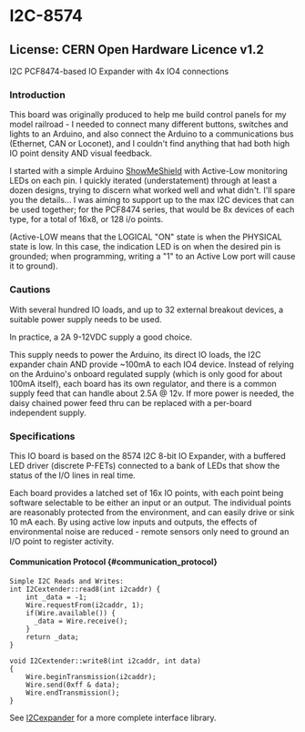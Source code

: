 # I2C-8574
## License: CERN Open Hardware Licence v1.2

I2C PCF8474-based IO Expander with 4x IO4 connections

### Introduction

This board was originally produced to help me build control panels for
my model railroad - I needed to connect many different buttons, switches
and lights to an Arduino, and also connect the Arduino to a
communications bus (Ethernet, CAN or Loconet), and I couldn\'t find
anything that had both high IO point density AND visual feedback.

I started with a simple Arduino
[ShowMeShield](/pages/ShowMeShield "wikilink") with Active-Low monitoring LEDs on each pin.
I quickly iterated (understatement) through at least a dozen designs, trying to
discern what worked well and what didn\'t.  I\'ll spare you the details...
I was aiming to support up to the max I2C devices that can be used together; 
for the PCF8474 series, that would be 8x devices of each type, for a total of 16x8, or 128 i/o points.

(Active-LOW means that the LOGICAL "ON" state is when the PHYSICAL state is low.
In this case, the indication LED is on when the desired pin is grounded; 
when programming, writing a \"1\" to an Active Low port will cause it to ground).


### Cautions

With several hundred IO loads, and up to 32 external breakout devices, a
suitable power supply needs to be used.

In practice, a 2A 9-12VDC supply a good choice.

This supply needs to power the Arduino, its direct IO loads, the I2C
expander chain AND provide \~100mA to each IO4 device. Instead of
relying on the Arduino\'s onboard regulated supply (which is only good
for about 100mA itself), each board has its own regulator, and there is
a common supply feed that can handle about 2.5A @ 12v. If more power is
needed, the daisy chained power feed thru can be replaced with a
per-board independent supply.

### Specifications

This IO board is based on the 8574 I2C 8-bit IO Expander, with a
buffered LED driver (discrete P-FETs) connected to a
bank of LEDs that show the status of the I/O lines in real time.

Each board provides a latched set of 16x IO points, with each point
being software selectable to be either an input or an output. The
individual points are reasonably protected from the environment, and can
easily drive or sink 10 mA each. By using active low inputs and outputs, the
effects of environmental noise are reduced - remote sensors only need to
ground an I/O point to register activity.

#### Communication Protocol {#communication_protocol}

``` {.cpp}
Simple I2C Reads and Writes:
int I2Cextender::read8(int i2caddr) {
    int _data = -1;
    Wire.requestFrom(i2caddr, 1);
    if(Wire.available()) {
      _data = Wire.receive();
    }
    return _data;
}

void I2Cextender::write8(int i2caddr, int data)
{ 
    Wire.beginTransmission(i2caddr);
    Wire.send(0xff & data);
    Wire.endTransmission();  
}
```

See [I2Cexpander](https://github.com/plocher/I2Cexpander) for a more complete interface library.




